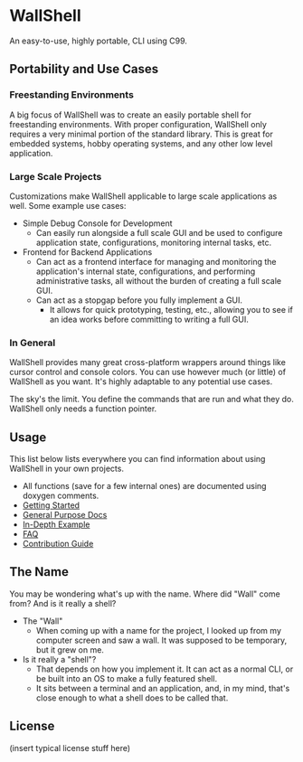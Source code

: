 # WallShell

An easy-to-use, highly portable, CLI using C99.

## Portability and Use Cases

### Freestanding Environments

A big focus of WallShell was to create an easily portable shell for freestanding environments.
With proper configuration, WallShell only requires a very minimal portion of the standard library.
This is great for embedded systems, hobby operating systems, and any other low level application.

### Large Scale Projects

Customizations make WallShell applicable to large scale applications as well.
Some example use cases:

- Simple Debug Console for Development
  - Can easily run alongside a full scale GUI and be used to configure application state, configurations, monitoring
      internal tasks, etc.
- Frontend for Backend Applications
  - Can act as a frontend interface for managing and monitoring the application's internal state, configurations, and
      performing administrative tasks, all without the burden of creating a full scale GUI.
  - Can act as a stopgap before you fully implement a GUI.
    - It allows for quick prototyping, testing, etc., allowing you to see if an idea works before committing to writing a full GUI.

### In General

WallShell provides many great cross-platform wrappers around things like cursor control and console colors.
You can use however much (or little) of WallShell as you want. It's highly adaptable to any potential use cases.

The sky's the limit. You define the commands that are run and what they do. WallShell only needs a function pointer.

## Usage

This list below lists everywhere you can find information about using WallShell in your own projects.

- All functions (save for a few internal ones) are documented using doxygen comments.
- [Getting Started](docs/getting_started.md)
- [General Purpose Docs](docs/README.md)
- [In-Depth Example](examples/main.c)
- [FAQ](docs/FAQ.md)
- [Contribution Guide](docs/contributing.md)

## The Name

You may be wondering what's up with the name. Where did "Wall" come from? And is it really a shell?

- The "Wall"
  - When coming up with a name for the project, I looked up from my computer screen and saw a wall. It was supposed to be temporary, but it grew on me.
- Is it really a "shell"?
  - That depends on how you implement it. It can act as a normal CLI, or be built into an OS to make a fully featured shell.
  - It sits between a terminal and an application, and, in my mind, that's close enough to what a shell does to be called that.

## License

(insert typical license stuff here)
